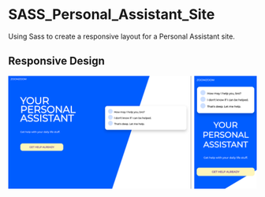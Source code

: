 # SASS_Personal_Assistant_Site
Using Sass to create a responsive layout for a Personal Assistant site.

## Responsive Design
![alt Personal Assistant](images/site.PNG "Personal Assistant")